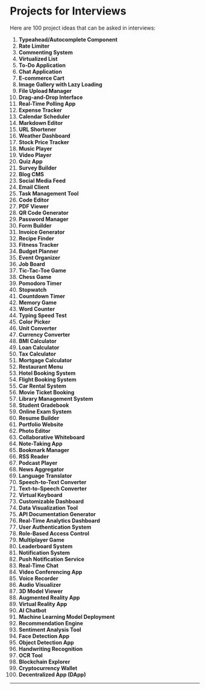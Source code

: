 # **Projects for Interviews**

Here are 100 project ideas that can be asked in interviews:

1. **Typeahead/Autocomplete Component**
2. **Rate Limiter**
3. **Commenting System**
4. **Virtualized List**
5. **To-Do Application**
6. **Chat Application**
7. **E-commerce Cart**
8. **Image Gallery with Lazy Loading**
9. **File Upload Manager**
10. **Drag-and-Drop Interface**
11. **Real-Time Polling App**
12. **Expense Tracker**
13. **Calendar Scheduler**
14. **Markdown Editor**
15. **URL Shortener**
16. **Weather Dashboard**
17. **Stock Price Tracker**
18. **Music Player**
19. **Video Player**
20. **Quiz App**
21. **Survey Builder**
22. **Blog CMS**
23. **Social Media Feed**
24. **Email Client**
25. **Task Management Tool**
26. **Code Editor**
27. **PDF Viewer**
28. **QR Code Generator**
29. **Password Manager**
30. **Form Builder**
31. **Invoice Generator**
32. **Recipe Finder**
33. **Fitness Tracker**
34. **Budget Planner**
35. **Event Organizer**
36. **Job Board**
37. **Tic-Tac-Toe Game**
38. **Chess Game**
39. **Pomodoro Timer**
40. **Stopwatch**
41. **Countdown Timer**
42. **Memory Game**
43. **Word Counter**
44. **Typing Speed Test**
45. **Color Picker**
46. **Unit Converter**
47. **Currency Converter**
48. **BMI Calculator**
49. **Loan Calculator**
50. **Tax Calculator**
51. **Mortgage Calculator**
52. **Restaurant Menu**
53. **Hotel Booking System**
54. **Flight Booking System**
55. **Car Rental System**
56. **Movie Ticket Booking**
57. **Library Management System**
58. **Student Gradebook**
59. **Online Exam System**
60. **Resume Builder**
61. **Portfolio Website**
62. **Photo Editor**
63. **Collaborative Whiteboard**
64. **Note-Taking App**
65. **Bookmark Manager**
66. **RSS Reader**
67. **Podcast Player**
68. **News Aggregator**
69. **Language Translator**
70. **Speech-to-Text Converter**
71. **Text-to-Speech Converter**
72. **Virtual Keyboard**
73. **Customizable Dashboard**
74. **Data Visualization Tool**
75. **API Documentation Generator**
76. **Real-Time Analytics Dashboard**
77. **User Authentication System**
78. **Role-Based Access Control**
79. **Multiplayer Game**
80. **Leaderboard System**
81. **Notification System**
82. **Push Notification Service**
83. **Real-Time Chat**
84. **Video Conferencing App**
85. **Voice Recorder**
86. **Audio Visualizer**
87. **3D Model Viewer**
88. **Augmented Reality App**
89. **Virtual Reality App**
90. **AI Chatbot**
91. **Machine Learning Model Deployment**
92. **Recommendation Engine**
93. **Sentiment Analysis Tool**
94. **Face Detection App**
95. **Object Detection App**
96. **Handwriting Recognition**
97. **OCR Tool**
98. **Blockchain Explorer**
99. **Cryptocurrency Wallet**
100. **Decentralized App (DApp)**

---
